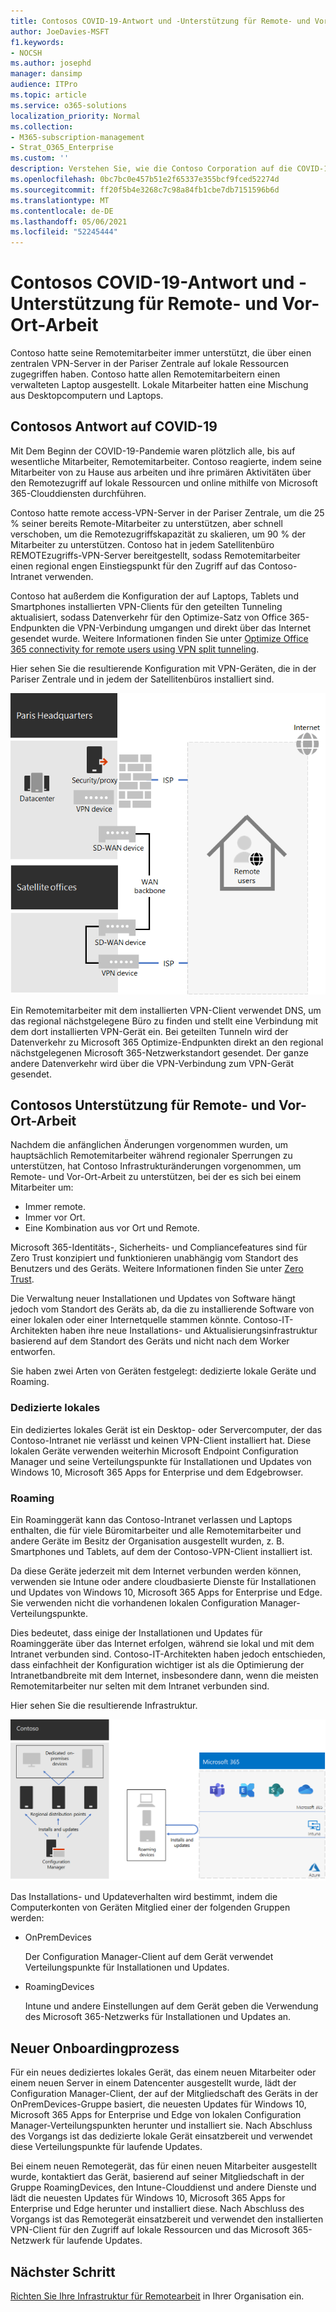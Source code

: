 ```yaml
---
title: Contosos COVID-19-Antwort und -Unterstützung für Remote- und Vor-Ort-Arbeit
author: JoeDavies-MSFT
f1.keywords:
- NOCSH
ms.author: josephd
manager: dansimp
audience: ITPro
ms.topic: article
ms.service: o365-solutions
localization_priority: Normal
ms.collection:
- M365-subscription-management
- Strat_O365_Enterprise
ms.custom: ''
description: Verstehen Sie, wie die Contoso Corporation auf die COVID-19-Pandemie reagierte und ihre Softwareinstallations- und Updateinfrastruktur für Remote- und Vor-Ort-Arbeit entwickelt hat.
ms.openlocfilehash: 0bc7bc0e457b51e2f65337e355bcf9fced52274d
ms.sourcegitcommit: ff20f5b4e3268c7c98a84fb1cbe7db7151596b6d
ms.translationtype: MT
ms.contentlocale: de-DE
ms.lasthandoff: 05/06/2021
ms.locfileid: "52245444"
---
```

# <a name="contosos-covid-19-response-and-support-for-remote-and-onsite-work"></a>Contosos COVID-19-Antwort und -Unterstützung für Remote- und Vor-Ort-Arbeit

Contoso hatte seine Remotemitarbeiter immer unterstützt, die über einen zentralen VPN-Server in der Pariser Zentrale auf lokale Ressourcen zugegriffen haben. Contoso hatte allen Remotemitarbeitern einen verwalteten Laptop ausgestellt. Lokale Mitarbeiter hatten eine Mischung aus Desktopcomputern und Laptops.

## <a name="contosos-response-to-covid-19"></a>Contosos Antwort auf COVID-19

Mit Dem Beginn der COVID-19-Pandemie waren plötzlich alle, bis auf wesentliche Mitarbeiter, Remotemitarbeiter. Contoso reagierte, indem seine Mitarbeiter von zu Hause aus arbeiten und ihre primären Aktivitäten über den Remotezugriff auf lokale Ressourcen und online mithilfe von Microsoft 365-Clouddiensten durchführen.

Contoso hatte remote access-VPN-Server in der Pariser Zentrale, um die 25 % seiner bereits Remote-Mitarbeiter zu unterstützen, aber schnell verschoben, um die Remotezugriffskapazität zu skalieren, um 90 % der Mitarbeiter zu unterstützen. Contoso hat in jedem Satellitenbüro REMOTEzugriffs-VPN-Server bereitgestellt, sodass Remotemitarbeiter einen regional engen Einstiegspunkt für den Zugriff auf das Contoso-Intranet verwenden.

Contoso hat außerdem die Konfiguration der auf Laptops, Tablets und Smartphones installierten VPN-Clients für den geteilten Tunneling aktualisiert, sodass Datenverkehr für den Optimize-Satz von Office 365-Endpunkten die VPN-Verbindung umgangen und direkt über das Internet gesendet wurde. Weitere Informationen finden Sie unter [Optimize Office 365 connectivity for remote users using VPN split tunneling](../enterprise/microsoft-365-vpn-split-tunnel.md).

Hier sehen Sie die resultierende Konfiguration mit VPN-Geräten, die in der Pariser Zentrale und in jedem der Satellitenbüros installiert sind. 

![Contosos VPN-Infrastruktur](../media/contoso-remote-onsite-work/contoso-vpn-infrastructure.png)

Ein Remotemitarbeiter mit dem installierten VPN-Client verwendet DNS, um das regional nächstgelegene Büro zu finden und stellt eine Verbindung mit dem dort installierten VPN-Gerät ein. Bei geteilten Tunneln wird der Datenverkehr zu Microsoft 365 Optimize-Endpunkten direkt an den regional nächstgelegenen Microsoft 365-Netzwerkstandort gesendet. Der ganze andere Datenverkehr wird über die VPN-Verbindung zum VPN-Gerät gesendet.

## <a name="contosos-support-for-remote-and-onsite-work"></a>Contosos Unterstützung für Remote- und Vor-Ort-Arbeit

Nachdem die anfänglichen Änderungen vorgenommen wurden, um hauptsächlich Remotemitarbeiter während regionaler Sperrungen zu unterstützen, hat Contoso Infrastrukturänderungen vorgenommen, um Remote- und Vor-Ort-Arbeit zu unterstützen, bei der es sich bei einem Mitarbeiter um:

- Immer remote.
- Immer vor Ort.
- Eine Kombination aus vor Ort und Remote.

Microsoft 365-Identitäts-, Sicherheits- und Compliancefeatures sind für Zero Trust konzipiert und funktionieren unabhängig vom Standort des Benutzers und des Geräts. Weitere Informationen finden Sie unter [Zero Trust](https://www.microsoft.com/security/business/zero-trust).

Die Verwaltung neuer Installationen und Updates von Software hängt jedoch vom Standort des Geräts ab, da die zu installierende Software von einer lokalen oder einer Internetquelle stammen könnte. Contoso-IT-Architekten haben ihre neue Installations- und Aktualisierungsinfrastruktur basierend auf dem Standort des Geräts und nicht nach dem Worker entworfen.

Sie haben zwei Arten von Geräten festgelegt: dedizierte lokale Geräte und Roaming.

### <a name="dedicated-on-premises"></a>Dedizierte lokales

Ein dediziertes lokales Gerät ist ein Desktop- oder Servercomputer, der das Contoso-Intranet nie verlässt und keinen VPN-Client installiert hat. Diese lokalen Geräte verwenden weiterhin Microsoft Endpoint Configuration Manager und seine Verteilungspunkte für Installationen und Updates von Windows 10, Microsoft 365 Apps for Enterprise und dem Edgebrowser.

### <a name="roaming"></a>Roaming

Ein Roaminggerät kann das Contoso-Intranet verlassen und Laptops enthalten, die für viele Büromitarbeiter und alle Remotemitarbeiter und andere Geräte im Besitz der Organisation ausgestellt wurden, z. B. Smartphones und Tablets, auf dem der Contoso-VPN-Client installiert ist. 

Da diese Geräte jederzeit mit dem Internet verbunden werden können, verwenden sie Intune oder andere cloudbasierte Dienste für Installationen und Updates von Windows 10, Microsoft 365 Apps for Enterprise und Edge. Sie verwenden nicht die vorhandenen lokalen Configuration Manager-Verteilungspunkte.

Dies bedeutet, dass einige der Installationen und Updates für Roaminggeräte über das Internet erfolgen, während sie lokal und mit dem Intranet verbunden sind. Contoso-IT-Architekten haben jedoch entschieden, dass einfachheit der Konfiguration wichtiger ist als die Optimierung der Intranetbandbreite mit dem Internet, insbesondere dann, wenn die meisten Remotemitarbeiter nur selten mit dem Intranet verbunden sind.

Hier sehen Sie die resultierende Infrastruktur.

![Die Installations- und Aktualisierungsinfrastruktur von Contoso](../media/contoso-remote-onsite-work/contoso-updates-infrastructure.png)

Das Installations- und Updateverhalten wird bestimmt, indem die Computerkonten von Geräten Mitglied einer der folgenden Gruppen werden:

- OnPremDevices

  Der Configuration Manager-Client auf dem Gerät verwendet Verteilungspunkte für Installationen und Updates.

- RoamingDevices

  Intune und andere Einstellungen auf dem Gerät geben die Verwendung des Microsoft 365-Netzwerks für Installationen und Updates an.

## <a name="new-onboarding-process"></a>Neuer Onboardingprozess

Für ein neues dediziertes lokales Gerät, das einem neuen Mitarbeiter oder einem neuen Server in einem Datencenter ausgestellt wurde, lädt der Configuration Manager-Client, der auf der Mitgliedschaft des Geräts in der OnPremDevices-Gruppe basiert, die neuesten Updates für Windows 10, Microsoft 365 Apps for Enterprise und Edge von lokalen Configuration Manager-Verteilungspunkten herunter und installiert sie. Nach Abschluss des Vorgangs ist das dedizierte lokale Gerät einsatzbereit und verwendet diese Verteilungspunkte für laufende Updates.

Bei einem neuen Remotegerät, das für einen neuen Mitarbeiter ausgestellt wurde, kontaktiert das Gerät, basierend auf seiner Mitgliedschaft in der Gruppe RoamingDevices, den Intune-Clouddienst und andere Dienste und lädt die neuesten Updates für Windows 10, Microsoft 365 Apps for Enterprise und Edge herunter und installiert diese. Nach Abschluss des Vorgangs ist das Remotegerät einsatzbereit und verwendet den installierten VPN-Client für den Zugriff auf lokale Ressourcen und das Microsoft 365-Netzwerk für laufende Updates.

## <a name="next-step"></a>Nächster Schritt

[Richten Sie Ihre Infrastruktur für Remotearbeit](empower-people-to-work-remotely.md) in Ihrer Organisation ein.
